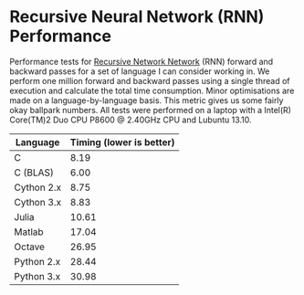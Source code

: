 # Recursive Neural Network (RNN) Performance #

Performance tests for [Recursive Network Network][rnn] (RNN) forward and
backward passes for a set of language I can consider working in.
We perform one million forward and backward passes using a single thread of
execution and calculate the total time consumption.
Minor optimisations are made on a language-by-language basis.
This metric gives us some fairly okay ballpark numbers.
All tests were performed on a laptop with a
Intel(R) Core(TM)2 Duo CPU P8600 @ 2.40GHz CPU and Lubuntu 13.10.

Language    | Timing (lower is better)
----------- | ------------------------
C           | 8.19
C (BLAS)    | 6.00
Cython 2.x  | 8.75
Cython 3.x  | 8.83
Julia       | 10.61
Matlab      | 17.04
Octave      | 26.95
Python 2.x  | 28.44
Python 3.x  | 30.98

[rnn]: http://www.socher.org/uploads/Main/2010SocherManningNg.pdf
